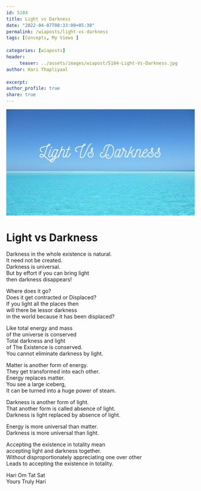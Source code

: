 ```yaml
--- 
id: 5184 
title: Light vs Darkness
date: "2022-04-07T08:33:00+05:30"
permalink: /wiaposts/light-vs-darkness
tags: [Concepts, My Views ]    

categories: [wiaposts] 
header:
     teaser: ../assets/images/wiapost/5184-Light-Vs-Darkness.jpg
author: Hari Thapliyaal 

excerpt:  
author_profile: true 
share: true 
---
```


![Light vs Darkness](../assets/images/wiapost/5184-Light-Vs-Darkness.jpg)   
   
# Light vs Darkness   
        
Darkness in the whole existence is natural.    
It need not be created.    
Darkness is universal.    
But by effort if you can bring light     
then darkness disappears!    
    
Where does it go?     
Does it get contracted or Displaced?    
If you light all the places then     
will there be lessor darkness     
in the world because it has been displaced?    
    
Like total energy and mass     
of the universe is conserved    
Total darkness and light     
of The Existence is conserved.    
You cannot eliminate darkness by light.    
    
Matter is another form of energy.    
They get transformed into each other.    
Energy replaces matter.    
You see a large iceberg,     
It can be turned into a huge power of steam.    
    
Darkness is another form of light.    
That another form is called absence of light.    
Darkness is light replaced by absence of light.    
    
Energy is more universal than matter.    
Darkness is more universal than light.    
    
Accepting the existence in totality mean     
accepting light and darkness together.     
Without disproportionately appreciating one over other    
Leads to accepting the existence in totality.    
    
Hari Om Tat Sat     
Yours Truly Hari    
